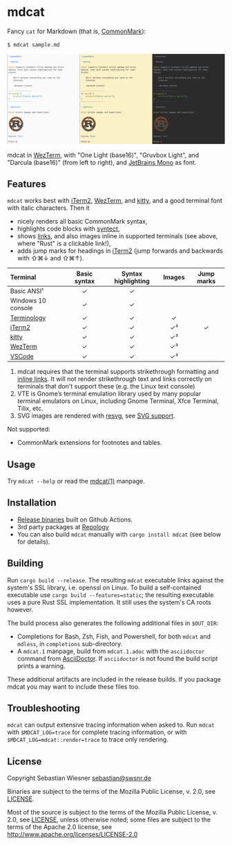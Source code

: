 # mdcat

Fancy `cat` for Markdown (that is, [CommonMark][]):

```
$ mdcat sample.md
```

![mdcat showcase with different colour themes][sxs]

mdcat in [WezTerm], with "One Light (base16)", "Gruvbox Light", and "Darcula
(base16)" (from left to right), and [JetBrains Mono] as font.

[CommonMark]: http://commonmark.org
[Solarized]: http://ethanschoonover.com/solarized
[dracula]: https://draculatheme.com/iterm/
[wezterm]: https://wezfurlong.org/wezterm/
[JetBrains Mono]: https://www.jetbrains.com/lp/mono/
[sxs]: ./screenshots/side-by-side.png

## Features

`mdcat` works best with [iTerm2], [WezTerm], and [kitty], and a good terminal font with italic characters.
Then it

* nicely renders all basic CommonMark syntax,
* highlights code blocks with [syntect],
* shows [links][osc8], and also images inline in supported terminals (see above, where "Rust" is a clickable link!),
* adds jump marks for headings in [iTerm2] (jump forwards and backwards with <key>⇧⌘↓</key> and <key>⇧⌘↑</key>).

| Terminal                   |  Basic syntax | Syntax highlighting | Images | Jump marks |
| :------------------------- | :-----------: | :-----------------: | :----: | :--------: |
| Basic ANSI¹                | ✓             | ✓                   |        |            |
| Windows 10 console         | ✓             | ✓                   |        |            |
| [Terminology]              | ✓             | ✓                   | ✓      |            |
| [iTerm2]                   | ✓             | ✓                   | ✓³     | ✓          |
| [kitty]                    | ✓             | ✓                   | ✓³     |            |
| [WezTerm]                  | ✓             | ✓                   | ✓³     |            |
| [VSCode]                   | ✓             | ✓                   | ✓³     |            |

1) mdcat requires that the terminal supports strikethrough formatting and [inline links][osc8].
    It will not render strikethrough text and links correctly on terminals that don't support these (e.g. the Linux text console)
2) VTE is Gnome’s terminal emulation library used by many popular terminal emulators on Linux, including Gnome Terminal, Xfce Terminal, Tilix, etc.
3) SVG images are rendered with [resvg], see [SVG support].

Not supported:

* CommonMark extensions for footnotes and tables.

[syntect]: https://github.com/trishume/syntect
[osc8]: https://gist.github.com/egmontkob/eb114294efbcd5adb1944c9f3cb5feda
[Terminology]: http://terminolo.gy
[iterm2]: https://www.iterm2.com
[WezTerm]: https://wezfurlong.org/wezterm/
[kitty]: https://sw.kovidgoyal.net/kitty/
[resvg]: https://github.com/RazrFalcon/resvg
[SVG support]: https://github.com/RazrFalcon/resvg#svg-support
[VSCode]: https://code.visualstudio.com/

## Usage

Try `mdcat --help` or read the [mdcat(1)](./mdcat.1.adoc) manpage.

## Installation

* [Release binaries](https://github.com/swsnr/mdcat/releases/) built on Github Actions.
* 3rd party packages at [Repology](https://repology.org/project/mdcat/versions)
* You can also build `mdcat` manually with `cargo install mdcat` (see below for details).

## Building

Run `cargo build --release`.
The resulting `mdcat` executable links against the system's SSL library, i.e. openssl on Linux.
To build a self-contained executable use `cargo build --features=static`; the resulting executable uses a pure Rust SSL implementation.
It still uses the system's CA roots however.

The build process also generates the following additional files in `$OUT_DIR`:

* Completions for Bash, Zsh, Fish, and Powershell, for both `mdcat` and `mdless`, in `completions` sub-directory.
* A `mdcat.1` manpage, build from `mdcat.1.adoc` with the `asciidoctor` command from [AsciiDoctor].
  If `asciidoctor` is not found the build script prints a warning.

These additional artifacts are included in the release builds.
If you package mdcat you may want to include these files too.

[AsciiDoctor]: https://asciidoctor.org/

## Troubleshooting

`mdcat` can output extensive tracing information when asked to.
Run `mdcat` with `$MDCAT_LOG=trace` for complete tracing information, or with `$MDCAT_LOG=mdcat::render=trace` to trace only rendering.

## License

Copyright Sebastian Wiesner <sebastian@swsnr.de>

Binaries are subject to the terms of the Mozilla Public
License, v. 2.0, see [LICENSE](LICENSE).

Most of the source is subject to the terms of the Mozilla Public
License, v. 2.0, see [LICENSE](LICENSE), unless otherwise noted;
some files are subject to the terms of the Apache 2.0 license,
see <http://www.apache.org/licenses/LICENSE-2.0>
